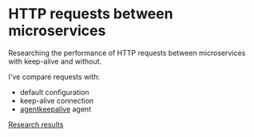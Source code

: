 # HTTP requests between microservices
Researching the performance of HTTP requests between microservices with keep-alive and without.

I've compare requests with:
- default configuration
- keep-alive connection
- [agentkeepalive](https://www.npmjs.com/package/agentkeepalive) agent

[Research results]()